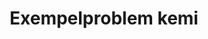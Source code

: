 ---
layout: sampleproblem
title: Exempelproblem kemi
id: affisch-kemi
poster: ../imgs/uvs-poster-kemi.png
skrivut: ../pdfs/uvs-poster-kemi.pdf
medlemsforening: UVS Kemister
solution: Svaret kan te sig kontraintuitivt, men rätt svar är att trycket är högst i flaska <b>B</b>. Insikten ligger i att tryck är summan av alla partialtryck -- I början består atmosfären av främst CO2. Från flaska A pyser lite CO2 ut, men detta ersätts därefter nästan helt från koldioxiden som är löst i colan tills det når jämvikt med atmosfären i flaskan igen. I flaska B tillförs istället luft (motsvarande colaglasets volym) vilket främst består av kväve. Därefter når koldioxiden jämvikt igen och når återigen nästan samma tryck som innan. Nu finns dock en volym kväve också som rakt av summerar till det totala trycket. Den kritiska insikten är att koldioxidens jämvikt är oberoende andra gaser eftersom det är en kemisk process. Trycket har marginell inverkan på reaktionshastigheterna och således jämviktsläget. Här finns en <a href="https://youtu.be/Uk6YMWwV_Oo">YouTube-video</a> som genomför experimentet.
bonusproblem: Hur förhåller sig pH-nivån mellan lösningarna?
bonusproblem_ledtrad: Fundera på vilka jämvikter som finns.
---